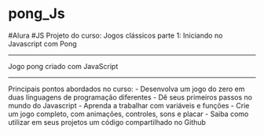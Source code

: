 # pong_Js
 #Alura #JS
Projeto do curso:  Jogos clássicos parte 1: Iniciando no Javascript com Pong
<hr>
Jogo pong criado com JavaScript
<hr>
Principais pontos abordados no curso: 
- Desenvolva um jogo do zero em duas linguagens de programação diferentes
- Dê seus primeiros passos no mundo do Javascript
- Aprenda a trabalhar com variáveis e funções
- Crie um jogo completo, com animações, controles, sons e placar
- Saiba como utilizar em seus projetos um código compartilhado no Github
